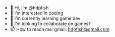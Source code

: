 - 👋 Hi, I’m @hdpfish
- 👀 I’m interested in coding
- 🌱 I’m currently learning game dev
- 💞️ I’m looking to collaborate on games?
- 📫 How to reach me:
gmail: hdpfish@gmail.com
<!---
hdpfish/hdpfish is a ✨ special ✨ repository because its `README.md` (this file) appears on your GitHub profile.
You can click the Preview link to take a look at your changes.
--->
